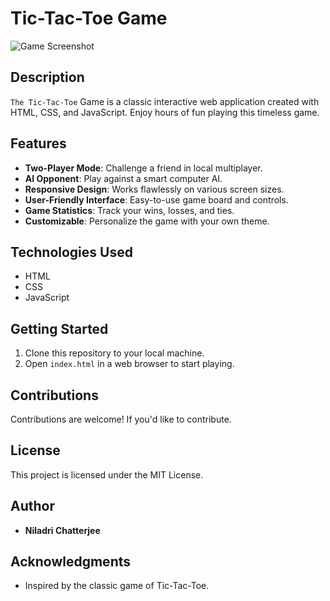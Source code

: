# Tic-Tac-Toe Game

![Game Screenshot](screenshot.png)

## Description

`The Tic-Tac-Toe` Game is a classic interactive web application created with HTML, CSS, and JavaScript. Enjoy hours of fun playing this timeless game.
## Features

- **Two-Player Mode**: Challenge a friend in local multiplayer.
- **AI Opponent**: Play against a smart computer AI.
- **Responsive Design**: Works flawlessly on various screen sizes.
- **User-Friendly Interface**: Easy-to-use game board and controls.
- **Game Statistics**: Track your wins, losses, and ties.
- **Customizable**: Personalize the game with your own theme.


## Technologies Used

- HTML
- CSS
- JavaScript

## Getting Started

1. Clone this repository to your local machine.
2. Open `index.html` in a web browser to start playing.


## Contributions

Contributions are welcome! If you'd like to contribute.

## License

This project is licensed under the MIT License.

## Author

- **Niladri Chatterjee**

## Acknowledgments

- Inspired by the classic game of Tic-Tac-Toe.

